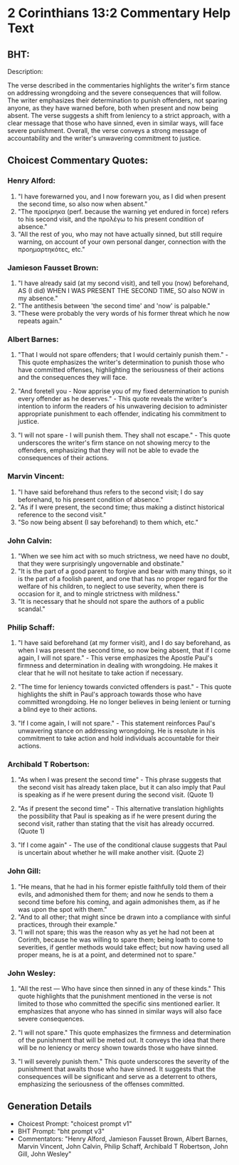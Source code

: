 # 2 Corinthians 13:2 Commentary Help Text

## BHT:
Description:

The verse described in the commentaries highlights the writer's firm stance on addressing wrongdoing and the severe consequences that will follow. The writer emphasizes their determination to punish offenders, not sparing anyone, as they have warned before, both when present and now being absent. The verse suggests a shift from leniency to a strict approach, with a clear message that those who have sinned, even in similar ways, will face severe punishment. Overall, the verse conveys a strong message of accountability and the writer's unwavering commitment to justice.

## Choicest Commentary Quotes:
### Henry Alford:
1. "I have forewarned you, and I now forewarn you, as I did when present the second time, so also now when absent." 
2. "The προείρηκα (perf. because the warning yet endured in force) refers to his second visit, and the προλέγω to his present condition of absence."
3. "All the rest of you, who may not have actually sinned, but still require warning, on account of your own personal danger, connection with the προημαρτηκότες, etc."

### Jamieson Fausset Brown:
1. "I have already said (at my second visit), and tell you (now) beforehand, AS (I did) WHEN I WAS PRESENT THE SECOND TIME, SO also NOW in my absence."
2. "The antithesis between 'the second time' and 'now' is palpable."
3. "These were probably the very words of his former threat which he now repeats again."

### Albert Barnes:
1. "That I would not spare offenders; that I would certainly punish them." - This quote emphasizes the writer's determination to punish those who have committed offenses, highlighting the seriousness of their actions and the consequences they will face.

2. "And foretell you - Now apprise you of my fixed determination to punish every offender as he deserves." - This quote reveals the writer's intention to inform the readers of his unwavering decision to administer appropriate punishment to each offender, indicating his commitment to justice.

3. "I will not spare - I will punish them. They shall not escape." - This quote underscores the writer's firm stance on not showing mercy to the offenders, emphasizing that they will not be able to evade the consequences of their actions.

### Marvin Vincent:
1. "I have said beforehand thus refers to the second visit; I do say beforehand, to his present condition of absence." 
2. "As if I were present, the second time; thus making a distinct historical reference to the second visit."
3. "So now being absent (I say beforehand) to them which, etc."

### John Calvin:
1. "When we see him act with so much strictness, we need have no doubt, that they were surprisingly ungovernable and obstinate."
2. "It is the part of a good parent to forgive and bear with many things, so it is the part of a foolish parent, and one that has no proper regard for the welfare of his children, to neglect to use severity, when there is occasion for it, and to mingle strictness with mildness."
3. "It is necessary that he should not spare the authors of a public scandal."

### Philip Schaff:
1. "I have said beforehand (at my former visit), and I do say beforehand, as when I was present the second time, so now being absent, that if I come again, I will not spare." - This verse emphasizes the Apostle Paul's firmness and determination in dealing with wrongdoing. He makes it clear that he will not hesitate to take action if necessary.

2. "The time for leniency towards convicted offenders is past." - This quote highlights the shift in Paul's approach towards those who have committed wrongdoing. He no longer believes in being lenient or turning a blind eye to their actions.

3. "If I come again, I will not spare." - This statement reinforces Paul's unwavering stance on addressing wrongdoing. He is resolute in his commitment to take action and hold individuals accountable for their actions.

### Archibald T Robertson:
1. "As when I was present the second time" - This phrase suggests that the second visit has already taken place, but it can also imply that Paul is speaking as if he were present during the second visit. (Quote 1)

2. "As if present the second time" - This alternative translation highlights the possibility that Paul is speaking as if he were present during the second visit, rather than stating that the visit has already occurred. (Quote 1)

3. "If I come again" - The use of the conditional clause suggests that Paul is uncertain about whether he will make another visit. (Quote 2)

### John Gill:
1. "He means, that he had in his former epistle faithfully told them of their evils, and admonished them for them; and now he sends to them a second time before his coming, and again admonishes them, as if he was upon the spot with them."
2. "And to all other; that might since be drawn into a compliance with sinful practices, through their example."
3. "I will not spare; this was the reason why as yet he had not been at Corinth, because he was willing to spare them; being loath to come to severities, if gentler methods would take effect; but now having used all proper means, he is at a point, and determined not to spare."

### John Wesley:
1. "All the rest — Who have since then sinned in any of these kinds." This quote highlights that the punishment mentioned in the verse is not limited to those who committed the specific sins mentioned earlier. It emphasizes that anyone who has sinned in similar ways will also face severe consequences.

2. "I will not spare." This quote emphasizes the firmness and determination of the punishment that will be meted out. It conveys the idea that there will be no leniency or mercy shown towards those who have sinned.

3. "I will severely punish them." This quote underscores the severity of the punishment that awaits those who have sinned. It suggests that the consequences will be significant and serve as a deterrent to others, emphasizing the seriousness of the offenses committed.


## Generation Details
- Choicest Prompt: "choicest prompt v1"
- BHT Prompt: "bht prompt v3"
- Commentators: "Henry Alford, Jamieson Fausset Brown, Albert Barnes, Marvin Vincent, John Calvin, Philip Schaff, Archibald T Robertson, John Gill, John Wesley"
